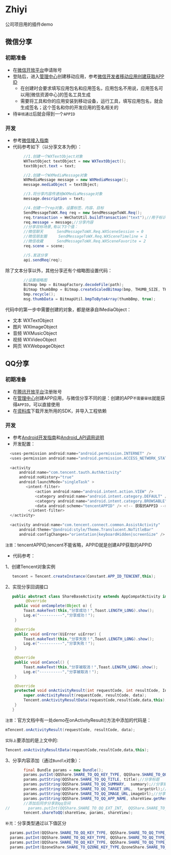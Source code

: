 # Zhiyi
公司项目用的插件demo
## 微信分享
### 初期准备
* 在[微信开放平台](https://open.weixin.qq.com)申请账号
* 登陆后，进入[管理中心](https://open.weixin.qq.com/cgi-bin/applist?t=manage/list&lang=zh_CN&token=b3b5e8345f7ddd164fa42371f8787ad83e1ccda1)创建移动应用，参考[微信开发者移动应用创建获取APP ID](https://www.jianshu.com/p/01d549014f0a)
  * 在创建时会要求填写应用包名和应用签名，应用包名不用说，应用签名可以用[微信资源中心]的签名工具生成
  * 需要将工具和你的应用安装到移动设备，运行工具，填写应用包名，就会生成签名；这个签名和你的开发应用的签名相关的
* 待`审核通过`后就会得到一个`APPID`

### 开发
* 参考[微信接入指南](https://open.weixin.qq.com/cgi-bin/showdocument?action=dir_list&t=resource/res_list&verify=1&id=1417751808&token=f4464de1cd69d0cef908b181c6ab61ce4d0f5d29&lang=zh_CN)
* 代码参考如下（以分享文本为例）：
```Java
        //1.创建一个WXTextObject对象
        WXTextObject textObject = new WXTextObject();
        textObject.text = text;

        //2.创建一个WXMediaMessage对象
        WXMediaMessage message = new WXMediaMessage();
        message.mediaObject = textObject;

        //3.将分享内容传递给WXMediaMessage对象
        message.description = text;

        //4.创建一个rep对象，设置标签、内容、目标
        SendMessageToWX.Req req = new SendMessageToWX.Req();
        req.transaction = WeChatUtil.buildTransaction("text");//用于标识请求，回到中会用到
        req.message = message;//分享内容
        //分享目标场景,有以下3个值：
        //微信聊天      SendMessageToWX.Req.WXSceneSession = 0
        //微信朋友圈     SendMessageToWX.Req.WXSceneTimeline = 1
        //微信收藏      SendMessageToWX.Req.WXSceneFavorite = 2
        req.scene = scene;

        //5.发送分享
        api.sendReq(req);
```
除了文本分享以外，其他分享还有个缩略图设置代码：
```Java
        //设置缩略图
        Bitmap bmp = BitmapFactory.decodeFile(path);
        Bitmap thumbBmp = Bitmap.createScaledBitmap(bmp, THUMB_SIZE, THUMB_SIZE, true);
        bmp.recycle();
        msg.thumbData = BitmapUtil.bmpToByteArray(thumbBmp, true);
```
代码中的第一步中需要创建的对象，都是继承自IMediaObject：
* 文本  WXTextObject
* 图片  WXImageObject
* 音频  WXMusicObject
* 视频  WXVideoObject
* 网页  WXWebpageObject

## QQ分享
### 初期准备
* 在[腾讯开放平台](http://open.qq.com/)注册账号
* 在[管理中心](http://op.open.qq.com/manage_centerv2/android?owner=835460491&uin=835460491)创建APP应用，与微信分享不同的是：创建的APP`不需要审核`就能获得`APPID`，可以直接使用
* 在[资料库](http://wiki.open.qq.com/wiki/mobile/SDK%E4%B8%8B%E8%BD%BD)下载开发所用的SDK，并导入工程依赖
### 开发
* 参考[Android开发指南](http://wiki.open.qq.com/wiki/%E5%88%86%E4%BA%AB%E6%B6%88%E6%81%AF%E5%88%B0QQ%EF%BC%88%E5%AE%9A%E5%90%91%E5%88%86%E4%BA%AB%EF%BC%89)和[Android_API调用说明](http://wiki.open.qq.com/index.php?title=Android_API%E8%B0%83%E7%94%A8%E8%AF%B4%E6%98%8E&=45038#1.13_.E5.88.86.E4.BA.AB.E6.B6.88.E6.81.AF.E5.88.B0QQ.EF.BC.88.E6.97.A0.E9.9C.80QQ.E7.99.BB.E5.BD.95.EF.BC.89)
* 开发配置：
```java
  <uses-permission android:name="android.permission.INTERNET" />
  <uses-permission android:name="android.permission.ACCESS_NETWORK_STATE" />
  
  <activity
      android:name="com.tencent.tauth.AuthActivity"
      android:noHistory="true"
      android:launchMode="singleTask" >
         <intent-filter>
             <action android:name="android.intent.action.VIEW" />
             <category android:name="android.intent.category.DEFAULT" />
             <category android:name="android.intent.category.BROWSABLE" />
             <data android:scheme="tencentAPPID" /> <!-- 获取的APPID -->
          </intent-filter>
  </activity>
  
  <activity android:name="com.tencent.connect.common.AssistActivity"
      android:theme="@android:style/Theme.Translucent.NoTitleBar"
      android:configChanges="orientation|keyboardHidden|screenSize" />
```
`注意`：tencentAPPID,tencent不能省略，APPID就是创建APP获取的APPID
* 代码参考：

1、创建Tencent对象实例
```java
   tencent = Tencent.createInstance(Constant.APP_ID_TENCENT,this);
```

  2、实现分享回调接口
```java
   public abstract class ShareBaseActivity extends AppCompatActivity implements IUiListener{
         @Override
    public void onComplete(Object o) {
        Toast.makeText(this,"分享成功！",Toast.LENGTH_LONG).show();
        Log.e("----------","分享成功！");
    }

    @Override
    public void onError(UiError uiError) {
        Toast.makeText(this,"分享失败！",Toast.LENGTH_LONG).show();
        Log.e("----------","分享失败！");
    }

    @Override
    public void onCancel() {
        Toast.makeText(this,"分享被取消！",Toast.LENGTH_LONG).show();
        Log.e("----------","分享被取消！");
    }

    @Override
    protected void onActivityResult(int requestCode, int resultCode, Intent data) {
        super.onActivityResult(requestCode, resultCode, data);
        Tencent.onActivityResultData(requestCode,resultCode,data,this);
    }
   }
```
`注意`：官方文档中有一处demo在onActivityResult()方法中添加的代码是：
```java
mTencent.onActivityResult(requestCode, resultCode, data);
```
`实际上`要添加的是上文中的:
```java
Tencent.onActivityResultData(requestCode,resultCode,data,this);
```

  3、分享内容添加（通过`Bundle`对象）：
```java
        final Bundle params = new Bundle();
        params.putInt(QQShare.SHARE_TO_QQ_KEY_TYPE, QQShare.SHARE_TO_QQ_TYPE_DEFAULT);//分享类型，默认为图文分享
        params.putString(QQShare.SHARE_TO_QQ_TITLE, title);//分享标题
        params.putString(QQShare.SHARE_TO_QQ_SUMMARY,  summary);//分享摘要
        params.putString(QQShare.SHARE_TO_QQ_TARGET_URL,  targetUrl);//分享目标地址
        params.putString(QQShare.SHARE_TO_QQ_IMAGE_URL,imageUrl);//分享图片地址
        params.putString(QQShare.SHARE_TO_QQ_APP_NAME, shareView.getResources().getString(R.string.app_name));//分享者名称
        //添加后同步分享到qq空间
//        params.putInt(QQShare.SHARE_TO_QQ_EXT_INT,  QQShare.SHARE_TO_QQ_FLAG_QZONE_AUTO_OPEN);
        tencent.shareToQQ(shareView, params, shareView);
```
`补充`：分享类型通过以下值区分
```java
  params.putInt(QQShare.SHARE_TO_QQ_KEY_TYPE, QQShare.SHARE_TO_QQ_TYPE_IMAGE);//图片分享
  params.putInt(QQShare.SHARE_TO_QQ_KEY_TYPE, QQShare.SHARE_TO_QQ_TYPE_AUDIO);//音频分享
  params.putInt(QQShare.SHARE_TO_QQ_KEY_TYPE, QQShare.SHARE_TO_QQ_TYPE_APP);//APP分享
  params.putInt(QzoneShare.SHARE_TO_QZONE_KEY_TYPE,QzoneShare.SHARE_TO_QZONE_TYPE_IMAGE_TEXT );//qq空间分享，目前只支持图文
```
